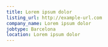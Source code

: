```yaml
---
title: Lorem ipsum dolor
listing_url: http://example-url.com
company_name: Lorem ipsum dolor
jobtype: Barcelona
location: Lorem ipsum dolor
---
```


